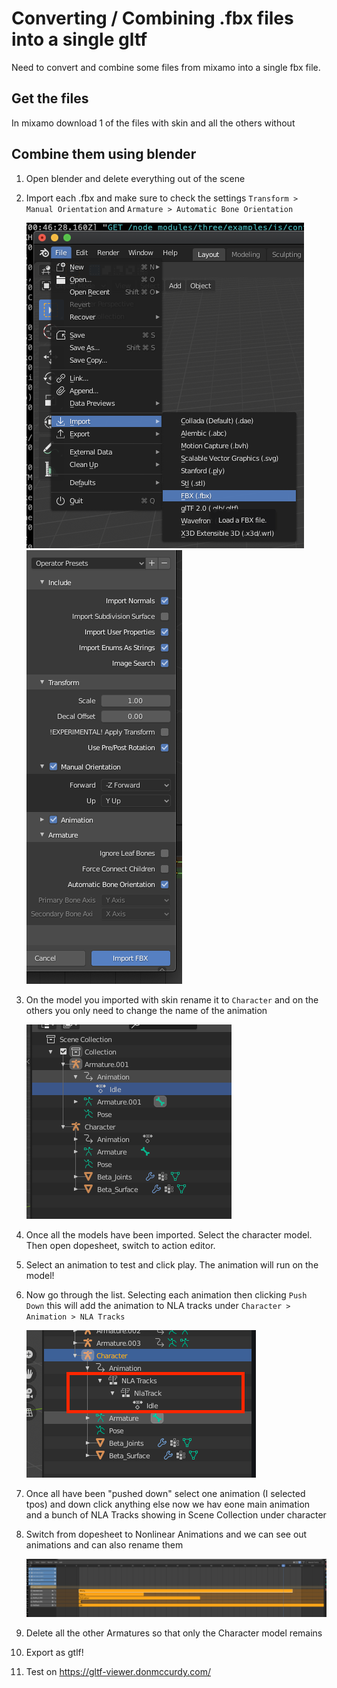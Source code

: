 # Converting / Combining .fbx files into a single gltf
Need to convert and combine some files from mixamo into a single fbx file.

## Get the files
In mixamo download 1 of the files with skin and all the others without

## Combine them using blender
1. Open blender and delete everything out of the scene

1. Import each .fbx and make sure to check the settings `Transform > Manual Orientation` and `Armature > Automatic Bone Orientation`

   ![fbx import settings into blender](./images/import-as-fbx.png)
   ![fbx import settings into blender](./images/fbx-import-settings.png)

1. On the model you imported with skin rename it to `Character` and on the others you only need to change the name of the animation

   ![rename character and animatations](./images/rename-model-and-animations.png)
1. Once all the models have been imported. Select the character model. Then open dopesheet, switch to action editor.

1. Select an animation to test and click play. The animation will run on the model!

1. Now go through the list. Selecting each animation then clicking `Push Down` this will add the animation to NLA tracks under `Character > Animation > NLA Tracks`

   ![rnla tracks view](./images/nla-tracks.png)

1. Once all have been "pushed down" select one animation (I selected tpos) and down click anything else now we hav eone main animation and a bunch of NLA Tracks showing in Scene Collection under character
1. Switch from dopesheet to Nonlinear Animations and we can see out animations and can also rename them

   ![view-and-rename-nla-tracks](./images/view-and-rename-nla-tracks.png)

1. Delete all the other Armatures so that only the Character model remains
1. Export as gtlf!
1. Test on https://gltf-viewer.donmccurdy.com/
